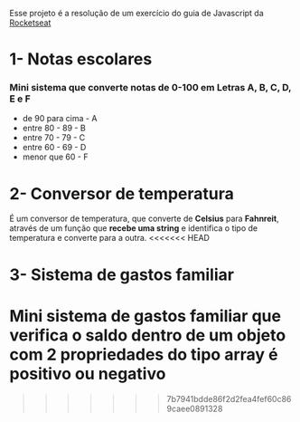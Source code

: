 Esse projeto é a resolução de um exercício do guia de Javascript da [Rocketseat](https://rocketseat.com.br/)

# 1- Notas escolares
### Mini sistema que converte notas de 0-100 em Letras A, B, C, D, E e F

* de 90 para cima - A
* entre 80 - 89 - B
* entre 70 - 79 - C
* entre 60 - 69 - D
* menor que 60 - F

# 2- Conversor de temperatura 

É um conversor de temperatura, que converte de **Celsius** para **Fahnreit**, através de um função que **recebe uma string** e identifica o tipo de temperatura e converte para a outra.
<<<<<<< HEAD

# 3- Sistema de gastos familiar
Mini sistema de gastos familiar que verifica o **saldo** dentro de um objeto com 2 propriedades do tipo array é **positivo** ou **negativo**
=======
>>>>>>> 7b7941bdde86f2d2fea4fef60c869caee0891328

